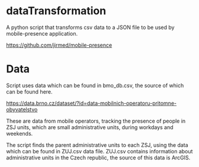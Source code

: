 # dataTransformation

A python script that transforms csv data to a JSON file to be used by mobile-presence application.

https://github.com/jirmed/mobile-presence

# Data

Script uses data which can be found in bmo_db.csv, the source of which can be found here.

https://data.brno.cz/dataset/?id=data-mobilnich-operatoru-pritomne-obyvatelstvo

These are data from mobile operators, tracking the presence of people in ZSJ units, which are small administrative units, during workdays and weekends.

The script finds the parent administrative units to each ZSJ, using the data which can be found in ZUJ.csv data file. ZUJ.csv contains information about administrative units in the Czech republic, the source of this data is ArcGIS.
